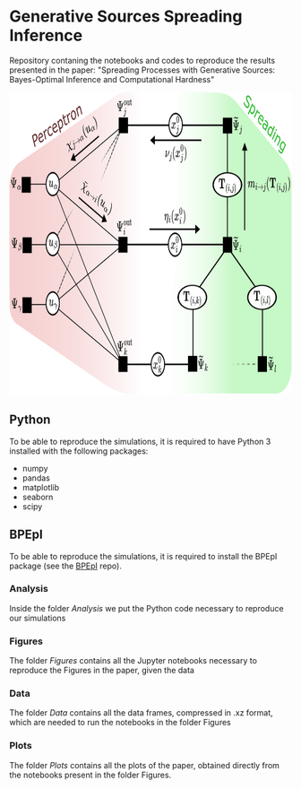 # Generative Sources Spreading Inference
Repository contaning the notebooks and codes to reproduce the results presented in the paper:
"Spreading Processes with Generative Sources: Bayes-Optimal Inference and Computational Hardness"

<p align="center">
  <img src="./Figure1.png" width="828" height="540">
</p>

## Python
To be able to reproduce the simulations, it is required to have Python 3 installed with the following packages:
- numpy
- pandas
- matplotlib
- seaborn
- scipy

## BPEpI
To be able to reproduce the simulations, it is required to install the BPEpI package (see the [BPEpI](https://github.com/ocadni/bpepi) repo).

### Analysis
Inside the folder *Analysis* we put the Python code necessary to reproduce our simulations

### Figures
The folder *Figures* contains all the Jupyter notebooks necessary to reproduce the Figures in the paper, given the data

### Data
The folder *Data* contains all the data frames, compressed in .xz format, which are needed to run the notebooks in the folder Figures

### Plots 
The folder *Plots* contains all the plots of the paper, obtained directly from the notebooks present in the folder Figures.
